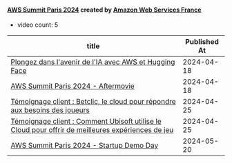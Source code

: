 

#### [AWS Summit Paris 2024](https://www.youtube.com/playlist?list=PLL_L4MF1Z7JVoRINWdkdvyJVkH-i0Qq1Q) created by [Amazon Web Services France](https://www.youtube.com/channel/UCDE2Dt16Asi-RiR_GNe9scA)

* video count: 5 

| title                                                                                                                                            | Published At |
| ------------------------------------------------------------------------------------------------------------------------------------------------ | ------------ |
| [Plongez dans l'avenir de l'IA avec AWS et Hugging Face](https://www.youtube.com/watch?v=0EJTl-zEYn8)                                            | 2024-04-18   |
| [AWS Summit Paris 2024 - Aftermovie](https://www.youtube.com/watch?v=JDZzOi4tE1s)                                                                | 2024-04-18   |
| [Témoignage client : Betclic, le cloud pour répondre aux besoins des joueurs](https://www.youtube.com/watch?v=JaF0Rf5BOv4)                       | 2024-04-25   |
| [Témoignage client : Comment Ubisoft utilise le Cloud pour offrir de meilleures expériences de jeu](https://www.youtube.com/watch?v=GzTLBlcLkTA) | 2024-04-25   |
| [AWS Summit Paris 2024 - Startup Demo Day](https://www.youtube.com/watch?v=CjWWmWAWduM)                                                          | 2024-05-20   |